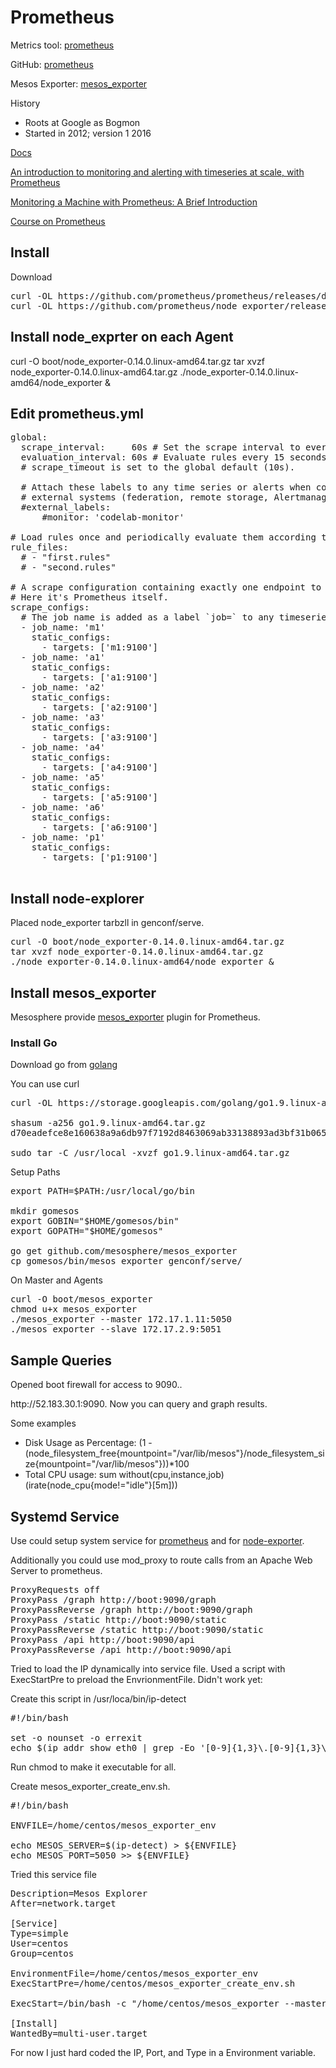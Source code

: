 # Prometheus

Metrics tool: [prometheus](https://prometheus.io)

GitHub: [prometheus](https://github.com/prometheus/prometheus)

Mesos Exporter: [mesos_exporter](https://github.com/mesosphere/mesos_exporter)


History
- Roots at Google as Bogmon
- Started in 2012; version 1 2016

[Docs](https://prometheus.io/docs/introduction/overview/)

[An introduction to monitoring and alerting with timeseries at scale, with Prometheus](https://www.youtube.com/watch?v=gNmWzkGViAY)

[Monitoring a Machine with Prometheus: A Brief Introduction](https://www.youtube.com/watch?v=WUkNnY65htQ)

[Course on Prometheus](http://training.robustperception.io/)


## Install 

Download
<pre>
curl -OL https://github.com/prometheus/prometheus/releases/download/v1.7.1/prometheus-1.7.1.linux-amd64.tar.gz
curl -OL https://github.com/prometheus/node_exporter/releases/download/v0.14.0/node_exporter-0.14.0.linux-amd64.tar.gz
</pre>

## Install node_exprter on each Agent
curl -O boot/node_exporter-0.14.0.linux-amd64.tar.gz
tar xvzf node_exporter-0.14.0.linux-amd64.tar.gz
./node_exporter-0.14.0.linux-amd64/node_exporter &

## Edit prometheus.yml

<pre>
global:
  scrape_interval:     60s # Set the scrape interval to every 15 seconds. Default is every 1 minute.
  evaluation_interval: 60s # Evaluate rules every 15 seconds. The default is every 1 minute.
  # scrape_timeout is set to the global default (10s).

  # Attach these labels to any time series or alerts when communicating with
  # external systems (federation, remote storage, Alertmanager).
  #external_labels:
      #monitor: 'codelab-monitor'

# Load rules once and periodically evaluate them according to the global 'evaluation_interval'.
rule_files:
  # - "first.rules"
  # - "second.rules"

# A scrape configuration containing exactly one endpoint to scrape:
# Here it's Prometheus itself.
scrape_configs:
  # The job name is added as a label `job=<job_name>` to any timeseries scraped from this config.
  - job_name: 'm1'
    static_configs:
      - targets: ['m1:9100']
  - job_name: 'a1'
    static_configs:
      - targets: ['a1:9100']
  - job_name: 'a2'
    static_configs:
      - targets: ['a2:9100']
  - job_name: 'a3'
    static_configs:
      - targets: ['a3:9100']
  - job_name: 'a4'
    static_configs:
      - targets: ['a4:9100']
  - job_name: 'a5'
    static_configs:
      - targets: ['a5:9100']
  - job_name: 'a6'
    static_configs:
      - targets: ['a6:9100']
  - job_name: 'p1'
    static_configs:
      - targets: ['p1:9100']

</pre>

## Install node-explorer

Placed node_exporter tarbzll in genconf/serve.

<pre>
curl -O boot/node_exporter-0.14.0.linux-amd64.tar.gz
tar xvzf node_exporter-0.14.0.linux-amd64.tar.gz
./node_exporter-0.14.0.linux-amd64/node_exporter &
</pre>

## Install mesos_exporter

Mesosphere provide [mesos_exporter](https://github.com/mesosphere/mesos_exporter) plugin for Prometheus.

### Install Go 

Download go from [golang](https://golang.org/dl/)

You can use curl

<pre>
curl -OL https://storage.googleapis.com/golang/go1.9.linux-amd64.tar.gz

shasum -a256 go1.9.linux-amd64.tar.gz 
d70eadefce8e160638a9a6db97f7192d8463069ab33138893ad3bf31b0650a79  go1.9.linux-amd64.tar.gz

sudo tar -C /usr/local -xvzf go1.9.linux-amd64.tar.gz 
</pre>

Setup Paths

<pre>
export PATH=$PATH:/usr/local/go/bin

mkdir gomesos
export GOBIN="$HOME/gomesos/bin"
export GOPATH="$HOME/gomesos"

go get github.com/mesosphere/mesos_exporter
cp gomesos/bin/mesos_exporter genconf/serve/
</pre>

On Master and Agents

<pre>
curl -O boot/mesos_exporter
chmod u+x mesos_exporter
./mesos_exporter --master 172.17.1.11:5050
./mesos_exporter --slave 172.17.2.9:5051
</pre>

## Sample Queries

Opened boot firewall for access to 9090..

http:<i></i>//52.183.30.1:9090.  Now you can query and graph results.

Some examples
- Disk Usage as Percentage: (1 - (node_filesystem_free{mountpoint="/var/lib/mesos"}/node_filesystem_size{mountpoint="/var/lib/mesos"}))*100
- Total CPU usage: sum without(cpu,instance,job)(irate(node_cpu{mode!="idle"}[5m]))


## Systemd Service
Use could setup system service for [prometheus](prometheus.service) and for [node-exporter](node-exporter.service). 

Additionally you could use mod_proxy to route calls from an Apache Web Server to prometheus. 

<pre>
ProxyRequests off
ProxyPass /graph http://boot:9090/graph
ProxyPassReverse /graph http://boot:9090/graph
ProxyPass /static http://boot:9090/static
ProxyPassReverse /static http://boot:9090/static
ProxyPass /api http://boot:9090/api
ProxyPassReverse /api http://boot:9090/api
</pre>

Tried to load the IP dynamically into service file. Used a script with ExecStartPre to preload the EnvrionmentFile.  Didn't work yet: 

Create this script in /usr/loca/bin/ip-detect
<pre>
#!/bin/bash

set -o nounset -o errexit
echo $(ip addr show eth0 | grep -Eo '[0-9]{1,3}\.[0-9]{1,3}\.[0-9]{1,3}\.[0-9]{1,3}' | head -1
</pre>

Run chmod to make it executable for all.

Create mesos_exporter_create_env.sh.

<pre>
#!/bin/bash

ENVFILE=/home/centos/mesos_exporter_env

echo MESOS_SERVER=$(ip-detect) > ${ENVFILE}
echo MESOS_PORT=5050 >> ${ENVFILE}
</pre>

Tried this service file

<pre>
Description=Mesos Explorer
After=network.target

[Service]
Type=simple
User=centos
Group=centos

EnvironmentFile=/home/centos/mesos_exporter_env
ExecStartPre=/home/centos/mesos_exporter_create_env.sh

ExecStart=/bin/bash -c "/home/centos/mesos_exporter --master http://${MESOS_SERVER}:${MESOS_PORT}"

[Install]
WantedBy=multi-user.target
</pre>

For now I just hard coded the IP, Port, and Type in a Environment variable.


